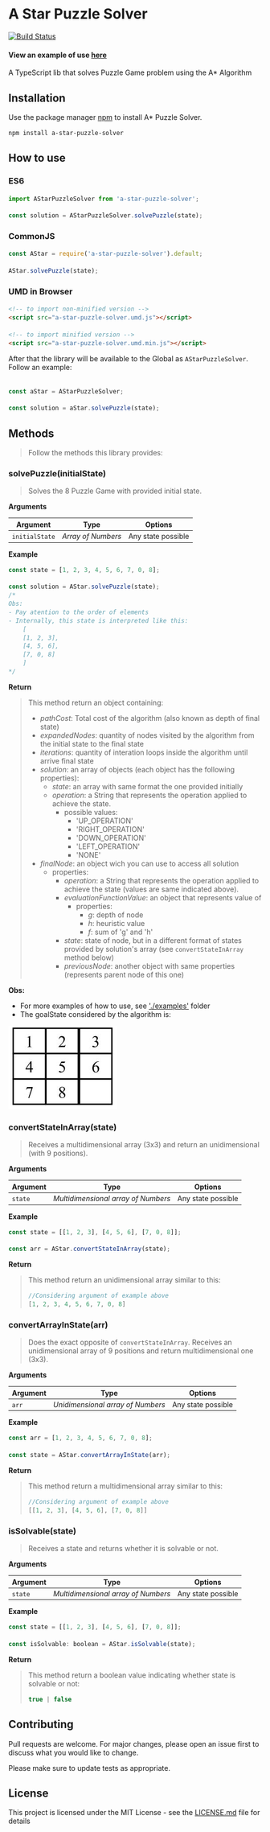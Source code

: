 # A Star Puzzle Solver

[![Build Status](https://travis-ci.org/AlexandreKavalerski/a-star-puzzle-solver.svg?branch=master)](https://travis-ci.org/AlexandreKavalerski/a-star-puzzle-solver)

#### View an example of use [here](https://iac-puzzle-game.netlify.app/)
A TypeScript lib that solves Puzzle Game problem using the A* Algorithm

## Installation

Use the package manager [npm](https://www.npmjs.com/) to install A* Puzzle Solver.

```bash
npm install a-star-puzzle-solver
```

## How to use

### ES6

```js
import AStarPuzzleSolver from 'a-star-puzzle-solver';

const solution = AStarPuzzleSolver.solvePuzzle(state);
```

### CommonJS

```js
const AStar = require('a-star-puzzle-solver').default;

AStar.solvePuzzle(state);
```

### UMD in Browser

```html
<!-- to import non-minified version -->
<script src="a-star-puzzle-solver.umd.js"></script>

<!-- to import minified version -->
<script src="a-star-puzzle-solver.umd.min.js"></script>
```

After that the library will be available to the Global as `AStarPuzzleSolver`. Follow an example:

```js

const aStar = AStarPuzzleSolver;

const solution = aStar.solvePuzzle(state);
```

## Methods
> Follow the methods this library provides:

### solvePuzzle(initialState)
> Solves the 8 Puzzle Game with provided initial state.

**Arguments**

| Argument | Type    | Options           |
|----------|---------|-------------------|
|`initialState`|*Array of Numbers* | Any state possible|

**Example**

```js
const state = [1, 2, 3, 4, 5, 6, 7, 0, 8];

const solution = AStar.solvePuzzle(state);
/*
Obs:
- Pay atention to the order of elements 
- Internally, this state is interpreted like this:
    [
    [1, 2, 3],
    [4, 5, 6],
    [7, 0, 8]
    ]
*/

```
**Return**
> This method return an object containing: 
> - *pathCost*: Total cost of the algorithm (also known as depth of final state)
> - *expandedNodes*: quantity of nodes visited by the algorithm from the initial state to the final state
> - *iterations*: quantity of interation loops inside the algorithm until arrive final state
> - *solution*: an array of objects (each object has the following properties):
>   - *state*: an array with same format the one provided initially
>   - *operation*: a String that represents the operation applied to achieve the state.
>       - possible values:
>           - 'UP_OPERATION'
>           - 'RIGHT_OPERATION'
>           - 'DOWN_OPERATION'
>           - 'LEFT_OPERATION'
>           - 'NONE'
> - *finalNode*: an object wich you can use to access all solution
>    - properties:
>       - *operation*: a String that represents the operation applied to achieve the state (values are same indicated above).
>       -  *evaluationFunctionValue*: an object that represents value of 
>           - properties:
>               - *g*: depth of node
>               - *h*: heuristic value
>               - *f*: sum of 'g' and 'h'
>       - *state*: state of node, but in a different format of states provided by solution's array (see `convertStateInArray` method below)
>       - *previousNode*: another object with same properties (represents parent node of this one)

**Obs:**
- For more examples of how to use, see ['./examples'](./examples/) folder
- The goalState considered by the algorithm is:

![](./images/goal-state.jpg)

### convertStateInArray(state)
> Receives a multidimensional array (3x3) and return an unidimensional (with 9 positions).

**Arguments**

| Argument | Type    | Options           |
|----------|---------|-------------------|
|`state`|*Multidimensional array of Numbers* | Any state possible|

**Example**

```js
const state = [[1, 2, 3], [4, 5, 6], [7, 0, 8]];

const arr = AStar.convertStateInArray(state);

```
**Return**
> This method return an unidimensional array similar to this: 
> ```js
> //Considering argument of example above
> [1, 2, 3, 4, 5, 6, 7, 0, 8]

### convertArrayInState(arr)
> Does the exact opposite of `convertStateInArray`. Receives an unidimensional array of 9 positions and return  multidimensional one (3x3).

**Arguments**

| Argument | Type    | Options           |
|----------|---------|-------------------|
|`arr`|*Unidimensional array of Numbers* | Any state possible|

**Example**

```js
const arr = [1, 2, 3, 4, 5, 6, 7, 0, 8];

const state = AStar.convertArrayInState(arr);

```
**Return**
> This method return a multidimensional array similar to this: 
> ```js
> //Considering argument of example above
> [[1, 2, 3], [4, 5, 6], [7, 0, 8]]


### isSolvable(state)
> Receives a state and returns whether it is solvable or not.

**Arguments**

| Argument | Type    | Options           |
|----------|---------|-------------------|
|`state`|*Multidimensional array of Numbers* | Any state possible|

**Example**

```js
const state = [[1, 2, 3], [4, 5, 6], [7, 0, 8]];

const isSolvable: boolean = AStar.isSolvable(state);

```
**Return**
> This method return a boolean value indicating whether state is solvable or not: 
> ```js
> true | false


## Contributing
Pull requests are welcome. For major changes, please open an issue first to discuss what you would like to change.

Please make sure to update tests as appropriate.

## License

This project is licensed under the MIT License - see the [LICENSE.md](LICENSE.md) file for details
